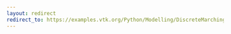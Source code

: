 ```yaml
---
layout: redirect
redirect_to: https://examples.vtk.org/Python/Modelling/DiscreteMarchingCubes/
---
```

